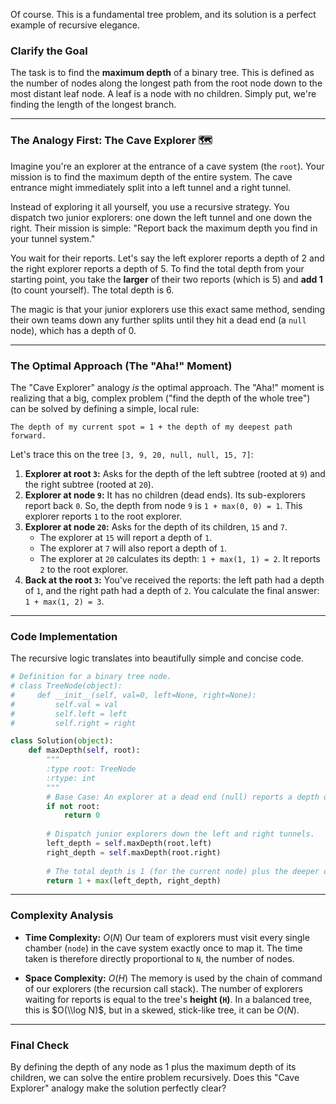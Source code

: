 Of course. This is a fundamental tree problem, and its solution is a perfect example of recursive elegance.

### Clarify the Goal

The task is to find the **maximum depth** of a binary tree. This is defined as the number of nodes along the longest path from the root node down to the most distant leaf node. A leaf is a node with no children. Simply put, we're finding the length of the longest branch.

-----

### The Analogy First: The Cave Explorer 🗺️

Imagine you're an explorer at the entrance of a cave system (the `root`). Your mission is to find the maximum depth of the entire system. The cave entrance might immediately split into a left tunnel and a right tunnel.

Instead of exploring it all yourself, you use a recursive strategy. You dispatch two junior explorers: one down the left tunnel and one down the right. Their mission is simple: "Report back the maximum depth you find in your tunnel system."

You wait for their reports. Let's say the left explorer reports a depth of 2 and the right explorer reports a depth of 5. To find the total depth from your starting point, you take the **larger** of their two reports (which is 5) and **add 1** (to count yourself). The total depth is 6.

The magic is that your junior explorers use this exact same method, sending their own teams down any further splits until they hit a dead end (a `null` node), which has a depth of 0.

-----

### The Optimal Approach (The "Aha\!" Moment)

The "Cave Explorer" analogy *is* the optimal approach. The "Aha\!" moment is realizing that a big, complex problem ("find the depth of the whole tree") can be solved by defining a simple, local rule:

`The depth of my current spot = 1 + the depth of my deepest path forward.`

Let's trace this on the tree `[3, 9, 20, null, null, 15, 7]`:

1.  **Explorer at root `3`:** Asks for the depth of the left subtree (rooted at `9`) and the right subtree (rooted at `20`).
2.  **Explorer at node `9`:** It has no children (dead ends). Its sub-explorers report back `0`. So, the depth from node `9` is `1 + max(0, 0) = 1`. This explorer reports `1` to the root explorer.
3.  **Explorer at node `20`:** Asks for the depth of its children, `15` and `7`.
      * The explorer at `15` will report a depth of `1`.
      * The explorer at `7` will also report a depth of `1`.
      * The explorer at `20` calculates its depth: `1 + max(1, 1) = 2`. It reports `2` to the root explorer.
4.  **Back at the root `3`:** You've received the reports: the left path had a depth of `1`, and the right path had a depth of `2`. You calculate the final answer: `1 + max(1, 2) = 3`.

-----

### Code Implementation

The recursive logic translates into beautifully simple and concise code.

```python
# Definition for a binary tree node.
# class TreeNode(object):
#     def __init__(self, val=0, left=None, right=None):
#         self.val = val
#         self.left = left
#         self.right = right

class Solution(object):
    def maxDepth(self, root):
        """
        :type root: TreeNode
        :rtype: int
        """
        # Base Case: An explorer at a dead end (null) reports a depth of 0.
        if not root:
            return 0
        
        # Dispatch junior explorers down the left and right tunnels.
        left_depth = self.maxDepth(root.left)
        right_depth = self.maxDepth(root.right)
        
        # The total depth is 1 (for the current node) plus the deeper of the two paths.
        return 1 + max(left_depth, right_depth)
```

-----

### Complexity Analysis

  * **Time Complexity:** $O(N)$
    Our team of explorers must visit every single chamber (`node`) in the cave system exactly once to map it. The time taken is therefore directly proportional to `N`, the number of nodes.

  * **Space Complexity:** $O(H)$
    The memory is used by the chain of command of our explorers (the recursion call stack). The number of explorers waiting for reports is equal to the tree's **height (`H`)**. In a balanced tree, this is $O(\\log N)$, but in a skewed, stick-like tree, it can be $O(N)$.

-----

### Final Check

By defining the depth of any node as 1 plus the maximum depth of its children, we can solve the entire problem recursively. Does this "Cave Explorer" analogy make the solution perfectly clear?